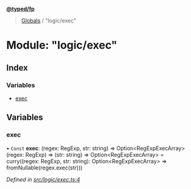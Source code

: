 **[@typed/fp](../README.md)**

> [Globals](../globals.md) / "logic/exec"

# Module: "logic/exec"

## Index

### Variables

* [exec](_logic_exec_.md#exec)

## Variables

### exec

• `Const` **exec**: (regex: RegExp, str: string) => Option\<RegExpExecArray>(regex: RegExp) => (str: string) => Option\<RegExpExecArray> = curry((regex: RegExp, str: string): Option\<RegExpExecArray> => fromNullable(regex.exec(str)))

*Defined in [src/logic/exec.ts:4](https://github.com/TylorS/typed-fp/blob/8639976/src/logic/exec.ts#L4)*
